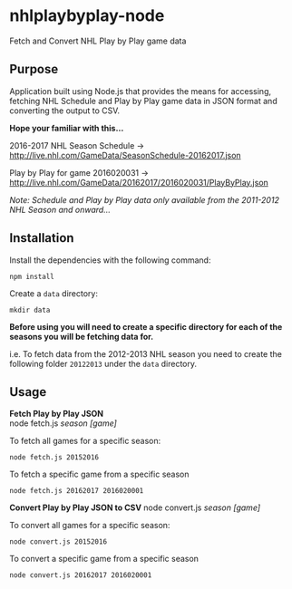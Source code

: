 # nhlplaybyplay-node
Fetch and Convert NHL Play by Play game data 

## Purpose
Application built using Node.js that provides the means for accessing, fetching NHL Schedule and Play by Play game data in JSON format and
converting the output to CSV.

**Hope your familiar with this…**

2016-2017 NHL Season Schedule -> 
http://live.nhl.com/GameData/SeasonSchedule-20162017.json

Play by Play for game 2016020031 ->
http://live.nhl.com/GameData/20162017/2016020031/PlayByPlay.json

*Note: Schedule and Play by Play data only available from the 2011-2012 NHL Season and onward…*

## Installation
Install the dependencies with the following command:
```
npm install
```

Create a `data` directory:
```
mkdir data
```

**Before using you will need to create a specific directory for each of the seasons you will be fetching data for.**

i.e. To fetch data from the 2012-2013 NHL season you need to create the following folder `20122013` under the `data` directory. 

## Usage
**Fetch Play by Play JSON**  
node fetch.js *season* *[game]*

To fetch all games for a specific season:
```
node fetch.js 20152016
```

To fetch a specific game from a specific season
```
node fetch.js 20162017 2016020001
```

**Convert Play by Play JSON to CSV**
node convert.js *season* *[game]*

To convert all games for a specific season:
```
node convert.js 20152016
```

To convert a specific game from a specific season
```
node convert.js 20162017 2016020001
```

